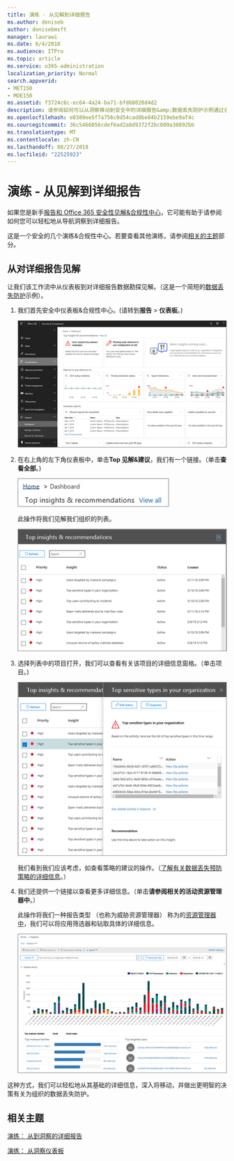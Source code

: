 ```yaml
---
title: 演练 - 从见解到详细报告
ms.author: deniseb
author: denisebmsft
manager: laurawi
ms.date: 6/4/2018
ms.audience: ITPro
ms.topic: article
ms.service: o365-administration
localization_priority: Normal
search.appverid:
- MET150
- MOE150
ms.assetid: f3724c6c-ec64-4a24-ba71-bfd68020d4d2
description: 请参阅如何可以从洞察移动到安全中的详细报告&amp;数据丢失防护示例通过合规性中心。
ms.openlocfilehash: e0389ee5f7a756c0d54cad8be84b2159ebe9af4c
ms.sourcegitcommit: 36c5466056cdef6ad2a8d9372f2bc009a30892bb
ms.translationtype: MT
ms.contentlocale: zh-CN
ms.lasthandoff: 08/27/2018
ms.locfileid: "22525923"
---
```

# <a name="walkthrough---from-an-insight-to-a-detailed-report"></a>演练 - 从见解到详细报告

如果您是新手[报告和 Office 365 安全性见解&amp;合规性中心](reports-and-insights-in-security-and-compliance.md)，它可能有助于请参阅如何您可以轻松地从导航洞察到详细报告。 
  
这是一个安全的几个演练&amp;合规性中心。若要查看其他演练，请参阅[相关的主题](#related-topics)部分。 
  
## <a name="from-an-insight-to-a-detailed-report"></a>从对详细报告见解

让我们该工作流中从仪表板到对详细报告数据勘探见解。（这是一个简短的[数据丢失防护](data-loss-prevention-policies.md)示例）。 
  
1. 我们首先安全中仪表板&amp;合规性中心。(请转到**报告** \> **仪表板**。)
    
    ![安全中&amp;合规性中心中，选择报告\>仪表板](media/2a668c3d-3fa3-4e37-8149-46989b33ae8c.png)
  
2. 在右上角的左下角仪表板中，单击**Top 见解&amp;建议**，我们有一个链接。（单击**查看全部**。)
    
    ![安全中&amp;合规性中心中，选择报告\>仪表板以查看您顶部见解](media/9bb64e11-494f-40a4-ab3d-8d3c7789f300.png)
  
    此操作将我们见解我们组织的列表。
    
    ![安全中&amp;合规性中心，您可以在列表中查看所有见解](media/1289af77-bf5a-444a-97a1-03d8a83f75a9.png)
  
3. 选择列表中的项目打开，我们可以查看有关该项目的详细信息窗格。（单击项目。)
    
    ![所选洞察详细信息](media/dcbb389f-23b0-4031-b789-4a49068af85a.png)
  
    我们看到我们应该考虑，如查看策略的建议的操作。（[了解有关数据丢失预防策略的详细信息](data-loss-prevention-policies.md)。）
    
4. 我们还提供一个链接以查看更多详细信息。（单击**请参阅相关的活动资源管理器中**。） 
    
    此操作将我们一种报告类型 （也称为威胁资源管理器） 称为的[资源管理器中](use-explorer-in-security-and-compliance.md)，我们可以将应用筛选器和钻取具体的详细信息。 
    
    ![有关所选洞察更多详细信息资源管理器视图](media/3ad15b15-7158-44b7-beda-013351bd868e.png)
  
这种方式，我们可以轻松地从其基础的详细信息，深入将移动，并做出更明智的决策有关为组织的数据丢失防护。
  
## <a name="related-topics"></a>相关主题

[演练： 从到洞察的详细报告](from-a-detailed-report-to-an-insight.md)
  
[演练： 从洞察仪表板](from-a-dashboard-to-an-insight.md)
  


